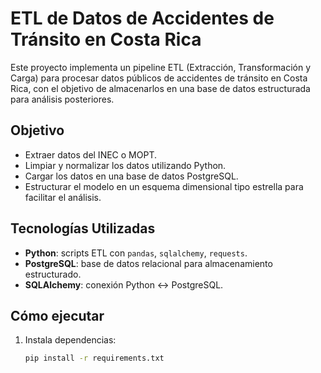 # ETL de Datos de Accidentes de Tránsito en Costa Rica

Este proyecto implementa un pipeline ETL (Extracción, Transformación y Carga) para procesar datos públicos de accidentes de tránsito en Costa Rica, con el objetivo de almacenarlos en una base de datos estructurada para análisis posteriores.

## Objetivo

- Extraer datos del INEC o MOPT.
- Limpiar y normalizar los datos utilizando Python.
- Cargar los datos en una base de datos PostgreSQL.
- Estructurar el modelo en un esquema dimensional tipo estrella para facilitar el análisis.

## Tecnologías Utilizadas

- **Python**: scripts ETL con `pandas`, `sqlalchemy`, `requests`.
- **PostgreSQL**: base de datos relacional para almacenamiento estructurado.
- **SQLAlchemy**: conexión Python ↔ PostgreSQL.

## Cómo ejecutar

1. Instala dependencias:

   ```bash
   pip install -r requirements.txt